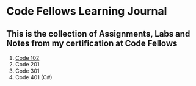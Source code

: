 # Code Fellows Learning Journal
## This is the collection of Assignments, Labs and Notes from my certification at Code Fellows

1. [Code 102](102/readme.md)
1. Code 201
1. Code 301
1. Code 401 (C#)
